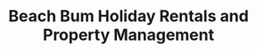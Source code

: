 ---
title: "Beach Bum Holiday Rentals and Property Management"
url: /pismo-beach/beach-bum-holiday-rentals-and-property-management/
shop: travel agency
---